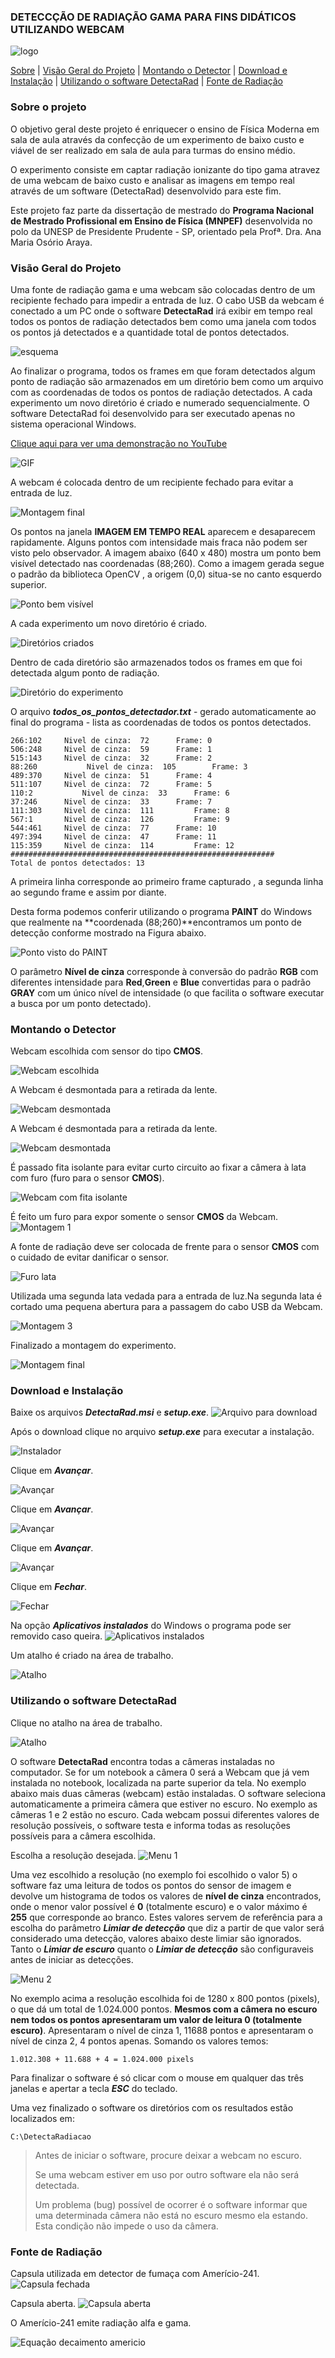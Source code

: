 ### DETECCÇÃO DE RADIAÇÃO GAMA PARA FINS DIDÁTICOS UTILIZANDO WEBCAM


![logo](https://github.com/HenriqueCesarFonseca/gamma_detector/blob/main/Imagens/radiacao_2.png)


[Sobre](https://github.com/HenriqueCesarFonseca/gamma_detector#sobre-o-projeto) | [Visão Geral do Projeto](https://github.com/HenriqueCesarFonseca/gamma_detector#sobre-o-projeto) | [Montando o Detector](https://github.com/HenriqueCesarFonseca/gamma_detector#montando-o-detector) | [Download e Instalação](https://github.com/HenriqueCesarFonseca/gamma_detector#download-e-instala%C3%A7%C3%A3o) | [Utilizando o software DetectaRad](https://github.com/HenriqueCesarFonseca/gamma_detector#utilizando-o-software-detectarad) | [Fonte de Radiação](https://github.com/HenriqueCesarFonseca/gamma_detector#fonte-de-radia%C3%A7%C3%A3o)



### **Sobre o projeto**
O objetivo geral deste projeto é enriquecer o ensino de Física Moderna em sala de aula através da confecção de um experimento de baixo custo e viável de ser realizado em sala de aula para turmas do ensino médio.

O experimento consiste em captar radiação ionizante do tipo gama atravez de uma webcam de baixo custo e analisar as imagens em tempo real através de um software (DetectaRad) desenvolvido para este fim.

Este projeto faz parte da dissertação de mestrado do **Programa Nacional de Mestrado Profissional em Ensino de Física (MNPEF)** desenvolvida no polo da UNESP de Presidente Prudente - SP, orientado pela Profª. Dra. Ana Maria Osório Araya.
 

 ### **Visão Geral do Projeto**

Uma fonte de radiação gama e uma webcam são colocadas dentro de um recipiente fechado para impedir a entrada de luz. O cabo USB da webcam é conectado a um PC onde o software **DetectaRad** irá exibir em tempo real todos os pontos de radiação detectados bem como uma janela com todos os pontos já detectados e a quantidade total de pontos detectados.

![esquema](https://github.com/HenriqueCesarFonseca/gamma_detector/blob/main/Imagens/VIS%C3%83O%20GERAL.bmp)

Ao finalizar o programa, todos os frames em que foram detectados algum ponto de radiação são armazenados em um diretório bem como um arquivo com as coordenadas de todos os pontos de radiação detectados. A cada experimento um novo diretório é criado e numerado sequencialmente.
O software DetectaRad foi desenvolvido para ser executado apenas no sistema operacional Windows.

[Clique aqui para ver uma demonstração no YouTube](https://youtu.be/BfPhDDmZTyQ)

![GIF](https://github.com/HenriqueCesarFonseca/gamma_detector/blob/main/Imagens/gif_2.gif)

A webcam é colocada dentro de um recipiente fechado para evitar a entrada de luz.



![Montagem final](https://github.com/HenriqueCesarFonseca/gamma_detector/blob/main/Imagens/MONTAGEM%20FINAL%20RESIZED%20640%20X%20480.bmp)

Os pontos na janela **IMAGEM EM TEMPO REAL** aparecem e desaparecem rapidamente. Alguns pontos com intensidade mais fraca não podem ser visto pelo observador. A imagem abaixo (640 x 480) mostra um ponto bem visível detectado nas coordenadas (88;260). Como a imagem gerada segue o padrão da biblioteca OpenCV , a origem (0,0) situa-se no canto esquerdo superior.

![Ponto bem visível](https://github.com/HenriqueCesarFonseca/gamma_detector/blob/main/Imagens/imagem_captada_3.bmp)


A cada experimento um novo diretório é criado.

![Diretórios criados](https://github.com/HenriqueCesarFonseca/gamma_detector/blob/main/Imagens/DIRETORIO%20COM%20EXPERIMENTOS.png)

Dentro de cada diretório são armazenados todos os frames em que foi detectada algum ponto de radiação.

![Diretório do experimento](https://github.com/HenriqueCesarFonseca/gamma_detector/blob/main/Imagens/DIRETORIO%20DO%20EXPERIMENTO.png)

O arquivo  ***todos_os_pontos_detectador.txt*** - gerado automaticamente ao final do programa - lista as coordenadas de todos os pontos detectados.

```
266:102		Nivel de cinza:  72		 Frame: 0
506:248		Nivel de cinza:  59		 Frame: 1
515:143		Nivel de cinza:  32		 Frame: 2
88:260           Nivel de cinza:  105		 Frame: 3
489:370		Nivel de cinza:  51		 Frame: 4
511:107		Nivel de cinza:  72		 Frame: 5
110:2	        Nivel de cinza:  33		 Frame: 6
37:246		Nivel de cinza:  33		 Frame: 7
111:303		Nivel de cinza:  111		 Frame: 8
567:1		Nivel de cinza:  126		 Frame: 9
544:461		Nivel de cinza:  77		 Frame: 10
497:394		Nivel de cinza:  47		 Frame: 11
115:359		Nivel de cinza:  114		 Frame: 12
###########################################################
Total de pontos detectados: 13

```

A primeira linha corresponde ao primeiro frame capturado , a segunda linha ao segundo frame e assim por diante.

Desta forma podemos conferir utilizando o programa **PAINT** do Windows que realmente na **coordenada (88;260)**encontramos um ponto de detecção conforme mostrado na Figura abaixo.

![Ponto visto do PAINT](https://github.com/HenriqueCesarFonseca/gamma_detector/blob/main/Imagens/PONTO%20VISTO%20PELO%20PAINT%201.bmp)


O parâmetro **Nível de cinza** corresponde à conversão do padrão **RGB** com diferentes intensidade para **Red**,**Green** e **Blue** convertidas para o padrão **GRAY** com um único nível de intensidade (o que facilita o software executar a busca por um ponto detectado).





 ### **Montando o Detector**

Webcam escolhida com sensor do tipo **CMOS**.

![Webcam escolhida](https://github.com/HenriqueCesarFonseca/gamma_detector/blob/main/Imagens/CAMERA%20ESCOLHIDA.jpg)

A Webcam é desmontada para a retirada da lente.

![Webcam desmontada](https://github.com/HenriqueCesarFonseca/gamma_detector/blob/main/Imagens/CAMERA%20DESMONTADA.jpg)

A Webcam é desmontada para a retirada da lente.

![Webcam desmontada](https://github.com/HenriqueCesarFonseca/gamma_detector/blob/main/Imagens/SENSOR%20CMOS.jpg)

É passado fita isolante para evitar curto circuito ao fixar a câmera à lata com furo (furo para o sensor **CMOS**).

![Webcam com fita isolante](https://github.com/HenriqueCesarFonseca/gamma_detector/blob/main/Imagens/CAMERA%20COM%20FITA%20ISOLANTE.jpg)


É feito um furo para expor somente o sensor **CMOS** da Webcam.
![Montagem 1](https://github.com/HenriqueCesarFonseca/gamma_detector/blob/main/Imagens/FURO%20NA%20LATA%20EDITADO%201.bmp)

A fonte de radiação deve ser colocada de frente para o sensor **CMOS** com o cuidado de evitar danificar o sensor.

![Furo lata](https://github.com/HenriqueCesarFonseca/gamma_detector/blob/main/Imagens/FURO%20NA%20LATA%20EDITADO%202.bmp)


Utilizada uma segunda lata vedada para a entrada de luz.Na segunda lata é cortado uma pequena abertura para a passagem do cabo USB da Webcam.

![Montagem 3](https://github.com/HenriqueCesarFonseca/gamma_detector/blob/main/Imagens/FURO%20NA%20LATA%20EDITADO%204.bmp)



Finalizado a montagem do experimento.

![Montagem final](https://github.com/HenriqueCesarFonseca/gamma_detector/blob/main/Imagens/MONTAGEM%20FINAL%20RESIZED%20640%20X%20480.bmp)


 ### **Download e Instalação**

Baixe os arquivos ***DetectaRad.msi*** e ***setup.exe***.
![Arquivo para download](https://github.com/HenriqueCesarFonseca/gamma_detector/blob/main/Imagens/DOWNLOAD%201.bmp)

Após o download clique no arquivo ***setup.exe*** para executar a instalação.

![Instalador](https://github.com/HenriqueCesarFonseca/gamma_detector/blob/main/Imagens/DOWNLOAD%202.png)


Clique em ***Avançar***.

![Avançar](https://github.com/HenriqueCesarFonseca/gamma_detector/blob/main/Imagens/BEM%20VINDO%201.png)

Clique em ***Avançar***.

![Avançar](https://github.com/HenriqueCesarFonseca/gamma_detector/blob/main/Imagens/BEM%20VINDO%202.png)

Clique em ***Avançar***.

![Avançar](https://github.com/HenriqueCesarFonseca/gamma_detector/blob/main/Imagens/BEM%20VINDO%203.png)

Clique em ***Fechar***.

![Fechar](https://github.com/HenriqueCesarFonseca/gamma_detector/blob/main/Imagens/BEM%20VINDO%204.png)



Na opção ***Aplicativos instalados*** do Windows o programa pode ser removido caso queira.
![Aplicativos instalados](https://github.com/HenriqueCesarFonseca/gamma_detector/blob/main/Imagens/APLICATIVOS%20INSTALADOS.png)


Um atalho é criado na área de trabalho.

![Atalho](https://github.com/HenriqueCesarFonseca/gamma_detector/blob/main/Imagens/ATALHO%201.png)





### **Utilizando o software DetectaRad**

Clique no atalho na área de trabalho.

![Atalho](https://github.com/HenriqueCesarFonseca/gamma_detector/blob/main/Imagens/ATALHO%201.png)

O software **DetectaRad** encontra todas a câmeras instaladas no computador. Se for um notebook a câmera 0 será a Webcam que já vem instalada no notebook, localizada na parte superior da tela. No exemplo abaixo mais duas câmeras (webcam) estão instaladas. O software seleciona automaticamente a primeira câmera que estiver no escuro. No exemplo as câmeras 1 e 2 estão no escuro. Cada webcam possui diferentes valores de resolução possíveis, o software testa e informa todas as resoluções possíveis para a câmera escolhida.

Escolha a resolução desejada.
![Menu 1](https://github.com/HenriqueCesarFonseca/gamma_detector/blob/main/Imagens/PROGRAMA%201.png)

Uma vez escolhido a resolução (no exemplo foi escolhido o valor 5) o software faz uma leitura de todos os pontos do sensor de imagem e devolve um histograma de todos os valores de **nível de cinza** encontrados, onde o menor valor possível é **0** (totalmente escuro) e o valor máximo é **255** que corresponde ao branco. Estes valores servem de referência para a escolha do parâmetro ***Limiar de detecção*** que diz a partir de que valor será considerado uma detecção, valores abaixo deste limiar são ignorados.
Tanto o ***Limiar de escuro*** quanto o ***Limiar de detecção*** são configuraveis antes de iniciar as detecções.

![Menu 2](https://github.com/HenriqueCesarFonseca/gamma_detector/blob/main/Imagens/PROGRAMA%202.png)

No exemplo acima a resolução escolhida foi de 1280 x 800 pontos (pixels), o que dá um total de 1.024.000 pontos. **Mesmos com a câmera no escuro nem todos os pontos apresentaram um valor de leitura 0 (totalmente escuro)**. Apresentaram o nível de cinza 1, 11688 pontos e apresentaram o nível de cinza 2, 4 pontos apenas.
Somando os valores temos:
```
1.012.308 + 11.688 + 4 = 1.024.000 pixels
```
Para finalizar o software é só clicar com o mouse em qualquer das três janelas e apertar a tecla ***ESC*** do teclado.

Uma vez finalizado o software os diretórios com os resultados estão localizados em:

```
C:\DetectaRadiacao
```

> Antes de iniciar o software, procure deixar a webcam no escuro.
>
> Se uma webcam estiver em uso por outro software ela não será detectada.
>
> Um problema (bug) possível de ocorrer é o software informar que uma determinada câmera não está no escuro mesmo ela estando. Esta condição não impede o uso da câmera.

### **Fonte de Radiação**

Capsula utilizada em detector de fumaça com Amerício-241.
![Capsula fechada](https://github.com/HenriqueCesarFonseca/gamma_detector/blob/main/Imagens/CAPSULA%20FECHADA.bmp)


Capsula aberta. 
![Capsula aberta](https://github.com/HenriqueCesarFonseca/gamma_detector/blob/main/Imagens/CAPSULA%20ABERTA.bmp)


O Amerício-241 emite radiação alfa e gama.

![Equação decaimento americio](https://github.com/HenriqueCesarFonseca/gamma_detector/blob/main/Imagens/EQUA%C3%87%C3%83O.png)




